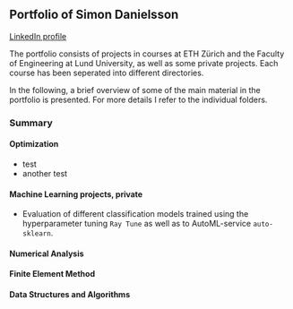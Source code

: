 ## Portfolio of Simon Danielsson

[LinkedIn profile](https://www.linkedin.com/in/simon-danielsson-527b7b215/)

The portfolio consists of projects in courses at ETH Zürich and the Faculty of Engineering at Lund University, as well as some private projects. Each course has been seperated into different directories.

In the following, a brief overview of some of the main material in the portfolio is presented. For more details I refer to the individual folders.  


### Summary 

#### Optimization 

- test 
- another test 

#### Machine Learning projects, private

- Evaluation of different classification models trained using the hyperparameter tuning <code>Ray Tune</code> as well as to AutoML-service <code>auto-sklearn</code>.   

#### Numerical Analysis

#### Finite Element Method

#### Data Structures and Algorithms


